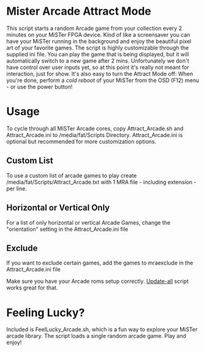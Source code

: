 # Mister Arcade Attract Mode
This script starts a random Arcade game from your collection every 2 minutes on your MiSTer FPGA device. Kind of like a screensaver you can have your MiSTer running in the background and enjoy the beautiful pixel art of your favorite games. The script is highly customizable through the supplied ini file. You can play the game that is being displayed, but it will automatically switch to a new game after 2 mins. Unfortunately we don't have control over user inputs yet, so at this point it's really not meant for interaction, just for show. It's also easy to turn the Attract Mode off: When you're done, perform a *cold reboot* of your MiSTer from the OSD (F12) menu - or use the power button!

# Usage
To cycle through all MiSTer Arcade cores, copy Attract_Arcade.sh and Attract_Arcade.ini to /media/fat/Scripts Directory.
Attract_Arcade.ini is optional but recommended for more customization options.

## Custom List
To use a custom list of arcade games to play create /media/fat/Scripts/Attract_Arcade.txt with 1 MRA file - including extension - per line.

## Horizontal or Vertical Only
For a list of only horizontal or vertical Arcade Games, change the "orientation" setting in the Attract_Arcade.ini file

## Exclude
If you want to exclude certain games, add the games to mraexclude in the Attract_Arcade.ini file

Make sure you have your Arcade roms setup correctly. [Update-all](https://github.com/theypsilon/Update_All_MiSTer) script works great for that.

# Feeling Lucky?
Included is FeelLucky_Arcade.sh, which is a fun way to explore your MiSTer arcade library. The script loads a single random arcade game. Play and enjoy!
